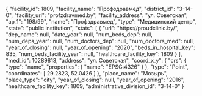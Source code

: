 {
    "facility_id": 1809,
    "facility_name": "Профздравмед",
    "district_id": "3-14-0",
    "facility_url": "profzdravmed.by",
    "facility_address": "ул. Советская",
    "ap_1": "198\/99",
    "name": "Профздравмед",
    "type": "Медицинский центр",
    "state": "public institution",
    "stats": [
        {
            "url": "https:\/\/proudclinic.by\/",
            "dep_name": null,
            "date_year": null,
            "num_beds_dep": null,
            "num_deps_year": null,
            "num_doctors_dep": null,
            "num_doctors_med": null,
            "year_of_closing": null,
            "year_of_opening": "2020",
            "beds_in_hospital_key": 835,
            "num_beds_facility_year": null,
            "healthcare_facility_key": 1809
        }
    ],
    "med_id": 10289813,
    "address": "ул. Советская",
    "coord_x_y": {
        "crs": {
            "type": "name",
            "properties": {
                "name": "EPSG:4326"
            }
        },
        "type": "Point",
        "coordinates": [
            29.2823,
            52.0426
        ]
    },
    "place_name": "Мозырь",
    "place_type": "city",
    "year_of_closing": null,
    "year_of_opening": "2016",
    "healthcare_facility_key": 1809,
    "administrative_division_id": "3-14-0"
}